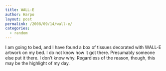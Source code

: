 ```yaml
---
title: WALL-E
author: Harpo
layout: post
permalink: /2008/09/14/wall-e/
categories:
  - random
---
```

I am going to bed, and I have found a box of tissues decorated with WALL-E artwork on my bed. I do not know how it got there. Presumably someone else put it there. I don&#8217;t know why. Regardless of the reason, though, this may be the highlight of my day.